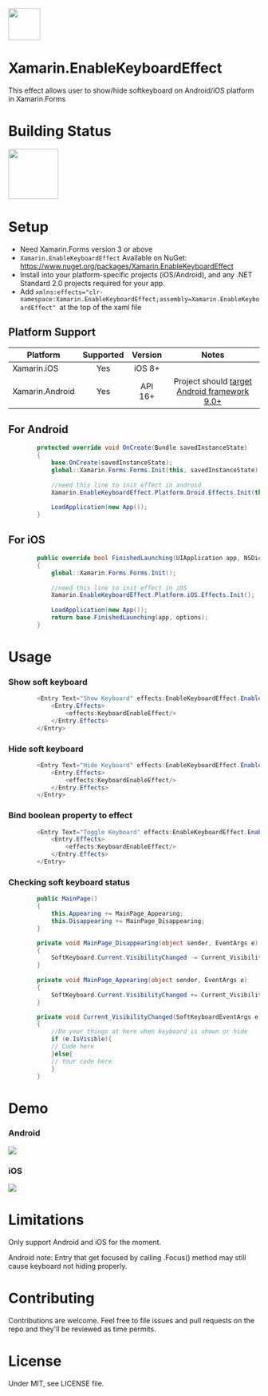 <img src="Screenshots/icon.png" width="64px" >

# Xamarin.EnableKeyboardEffect 

This effect allows user to show/hide softkeyboard on Android/iOS platform in Xamarin.Forms

# Building Status

<img src="https://ci.appveyor.com/api/projects/status/github/masonyc/Xamarin.EnableKeyboardEffect?svg=true" width="100">

# Setup

- Need Xamarin.Forms version 3 or above
- `Xamarin.EnableKeyboardEffect` Available on NuGet: https://www.nuget.org/packages/Xamarin.EnableKeyboardEffect
- Install into your platform-specific projects (iOS/Android), and any .NET Standard 2.0 projects required for your app.
- Add ```
        xmlns:effects="clr-namespace:Xamarin.EnableKeyboardEffect;assembly=Xamarin.EnableKeyboardEffect"  ```at the top of the xaml file 
  
## Platform Support

|Platform|Supported|Version|Notes|
| ------------------- | :-----------: | :------------------: | :------------------: |
|Xamarin.iOS|Yes|iOS 8+| |
|Xamarin.Android|Yes|API 16+|Project should [target Android framework 9.0+](https://docs.microsoft.com/en-us/xamarin/android/app-fundamentals/android-api-levels?tabs=vswin#framework)|    

## For Android

```csharp
        protected override void OnCreate(Bundle savedInstanceState)
        {
            base.OnCreate(savedInstanceState);
            global::Xamarin.Forms.Forms.Init(this, savedInstanceState);
            
            //need this line to init effect in android
            Xamarin.EnableKeyboardEffect.Platform.Droid.Effects.Init(this);
            
            LoadApplication(new App());
        }
```

## For iOS

```csharp
        public override bool FinishedLaunching(UIApplication app, NSDictionary options)
        {
            global::Xamarin.Forms.Forms.Init();
            
            //need this line to init effect in iOS
            Xamarin.EnableKeyboardEffect.Platform.iOS.Effects.Init();
            
            LoadApplication(new App());
            return base.FinishedLaunching(app, options);
        }
```

# Usage

### Show soft keyboard

```csharp
        <Entry Text="Show Keyboard" effects:EnableKeyboardEffect.EnableKeyboard="True">
            <Entry.Effects>
                <effects:KeyboardEnableEffect/>
            </Entry.Effects>
        </Entry>
```

### Hide soft keyboard

```csharp
        <Entry Text="Hide Keyboard" effects:EnableKeyboardEffect.EnableKeyboard="False">
            <Entry.Effects>
                <effects:KeyboardEnableEffect/>
            </Entry.Effects>
        </Entry>
```

### Bind boolean property to effect

```csharp
        <Entry Text="Toggle Keyboard" effects:EnableKeyboardEffect.EnableKeyboard="{Binding BooleanBinding}">
            <Entry.Effects>
                <effects:KeyboardEnableEffect/>
            </Entry.Effects>
        </Entry>
```

### Checking soft keyboard status
```csharp
        public MainPage()
        {
            this.Appearing += MainPage_Appearing;
            this.Disappearing += MainPage_Disappearing;
        }

        private void MainPage_Disappearing(object sender, EventArgs e)
        {
            SoftKeyboard.Current.VisibilityChanged -= Current_VisibilityChanged;
        }
        
        private void MainPage_Appearing(object sender, EventArgs e)
        {
            SoftKeyboard.Current.VisibilityChanged += Current_VisibilityChanged;
        }

        private void Current_VisibilityChanged(SoftKeyboardEventArgs e)
        {
            //Do your things at here when keyboard is shown or hide
            if (e.IsVisible){
            // Code here
            }else{
            // Your code here
            }
        }
```

# Demo

### Android

<img src="Screenshots/androidDemo.gif">

### iOS

<img src="Screenshots/iosDemo.gif">

# Limitations

Only support Android and iOS for the moment. 

Android note: Entry that get focused by calling .Focus() method may still cause keyboard not hiding properly.

# Contributing

Contributions are welcome.  Feel free to file issues and pull requests on the repo and they'll be reviewed as time permits.

# License
Under MIT, see LICENSE file.
